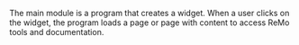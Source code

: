 The main module is a program that creates a widget.  When a user clicks on
the widget, the program loads a page or page with content to access ReMo tools
and documentation.
